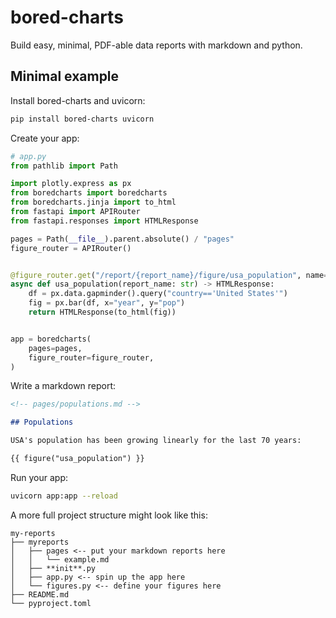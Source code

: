 # bored-charts

Build easy, minimal, PDF-able data reports with markdown and python.

## Minimal example

Install bored-charts and uvicorn:

```bash
pip install bored-charts uvicorn
```

Create your app:

```python
# app.py
from pathlib import Path

import plotly.express as px
from boredcharts import boredcharts
from boredcharts.jinja import to_html
from fastapi import APIRouter
from fastapi.responses import HTMLResponse

pages = Path(__file__).parent.absolute() / "pages"
figure_router = APIRouter()


@figure_router.get("/report/{report_name}/figure/usa_population", name="usa_population")
async def usa_population(report_name: str) -> HTMLResponse:
    df = px.data.gapminder().query("country=='United States'")
    fig = px.bar(df, x="year", y="pop")
    return HTMLResponse(to_html(fig))


app = boredcharts(
    pages=pages,
    figure_router=figure_router,
)
```

Write a markdown report:

```md
<!-- pages/populations.md -->

## Populations

USA's population has been growing linearly for the last 70 years:

{{ figure("usa_population") }}
```

Run your app:

```bash
uvicorn app:app --reload
```

A more full project structure might look like this:

```
my-reports
├── myreports
│   ├── pages <-- put your markdown reports here
│   │   └── example.md
│   ├── **init**.py
│   ├── app.py <-- spin up the app here
│   └── figures.py <-- define your figures here
├── README.md
└── pyproject.toml
```

